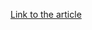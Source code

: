 [Link to the article](https://www.zscaler.com/blogs/security-research/moonwalk-deep-dive-updated-arsenal-apt41-part-2)
